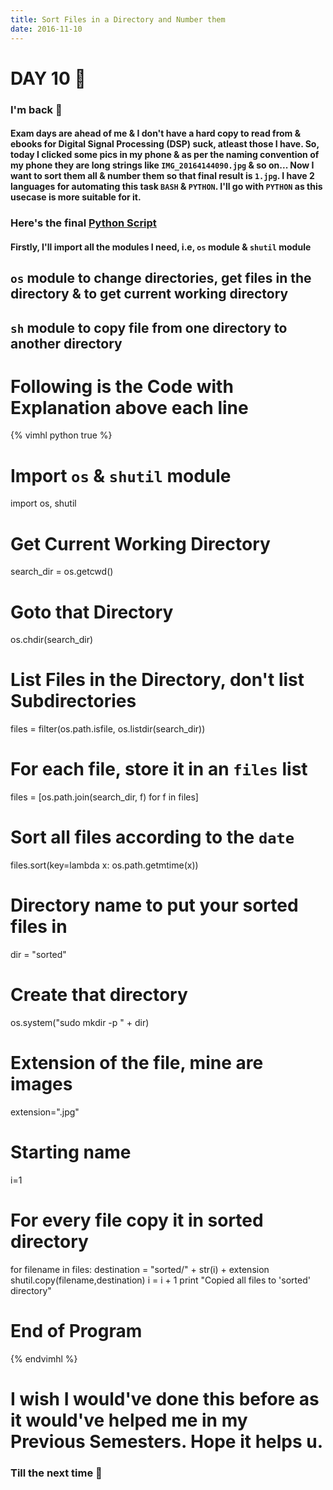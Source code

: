 ```yaml
---
title: Sort Files in a Directory and Number them
date: 2016-11-10
---
```


# DAY 10 👾 

### I'm back 💙

#### Exam days are ahead of me & I don't have a hard copy to read from & ebooks for Digital Signal Processing (DSP) suck, atleast those I have. So, today I clicked some pics in my phone & as per the naming convention of my phone they are long strings like `IMG_20164144090.jpg` & so on... Now I want to sort them all & number them so that final result is `1.jpg`. I have 2 languages for automating this task `BASH` & `PYTHON`. I'll go with `PYTHON` as this usecase is more suitable for it.

### Here's the final [Python Script](https://github.com/deadcoder0904/personal-bash-scripts/blob/master/sortAndOrderFiles.py) 

#### Firstly, I'll import all the modules I need, i.e, `os` module & `shutil` module

## `os` module to change directories, get files in the directory & to get current working directory

## `sh` module to copy file from one directory to another directory

# Following is the Code with Explanation above each line

{% vimhl python true %}
# Import `os` & `shutil` module
import os, shutil

# Get Current Working Directory
search_dir = os.getcwd()

# Goto that Directory
os.chdir(search_dir)

# List Files in the Directory, don't list Subdirectories
files = filter(os.path.isfile, os.listdir(search_dir))

# For each file, store it in an `files` list
files = [os.path.join(search_dir, f) for f in files]

# Sort all files according to the `date` 
files.sort(key=lambda x: os.path.getmtime(x))

# Directory name to put your sorted files in
dir = "sorted"

# Create that directory
os.system("sudo mkdir -p " + dir)

# Extension of the file, mine are images
extension=".jpg"

# Starting name
i=1

# For every file copy it in sorted directory
for filename in files:
	destination = "sorted/" + str(i) + extension
	shutil.copy(filename,destination)
	i = i + 1
print "Copied all files to 'sorted' directory"
# End of Program 

{% endvimhl %}

# I wish I would've done this before as it would've helped me in my Previous Semesters. Hope it helps u.

### Till the next time 👻